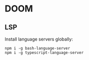 # DOOM
## LSP

Install language servers globally:

``` shell
npm i -g bash-language-server
npm i -g typescript-language-server
```

